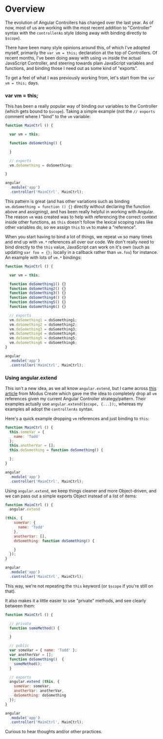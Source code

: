 <!--
{
"name" : "better-way-to-scope",
"version" : "0.1",
"title" : "A better way to $scope, angular.extend, no more \"vm = this\"",
"description": "I'll show how to do away with using vm inside the actual JavaScript Controller, and steering towards plain JavaScript variables and functions, and binding those I need out as some kind of exports.",
"freshnessDate" : 2015-04-20,
"homepage" : "http://toddmotto.com/",
"canonicalSource" : "http://toddmotto.com/a-better-way-to-scope-angular-extend-no-more-vm-this/",
"license" : "All Rights Reserved"
}
-->

<!-- @section -->
# Overview

The evolution of Angular Controllers has changed over the last year. As of now, most of us are working with the most recent addition to "Controller" syntax with the `controllerAs` style (doing away with binding directly to `$scope`).

There have been many style opinions around this, of which I've adopted myself, primarily the `var vm = this;` declaration at the top of Controllers. Of recent months, I've been doing away with using `vm` inside the actual JavaScript Controller, and steering towards plain JavaScript variables and functions, and binding those I need out as some kind of "exports".

To get a feel of what I was previously working from, let's start from the `var vm = this;` days.

<!-- @section -->
### var vm = this;

This has been a really popular way of binding our variables to the Controller (which gets bound to `$scope`). Taking a simple example (not the `// exports` comment where I "bind" to the `vm` variable:

```javascript
function MainCtrl () {

  var vm = this;

  function doSomething() {

  }

  // exports
  vm.doSomething = doSomething;

}

angular
  .module('app')
  .controller('MainCtrl', MainCtrl);
```

This pattern is great (and has other variations such as binding `vm.doSomething = function () {}` directly without declaring the function above and assigning), and has been really helpful in working with Angular. The reason `vm` was created was to help with referencing the correct context inside other functions, as `this` doesn't follow the lexical scoping rules like other variables do, so we assign `this` to `vm` to make a "reference".

When you start having to bind a lot of things, we repeat `vm` so many times and end up with `vm.*` references all over our code. We don't really need to bind directly to the `this` value, JavaScript can work on it's own (such as updating `var foo = {};` locally in a callback rather than `vm.foo`) for instance. An example with lots of `vm.*` bindings:

```javascript
function MainCtrl () {

  var vm = this;

  function doSomething1() {}
  function doSomething2() {}
  function doSomething3() {}
  function doSomething4() {}
  function doSomething5() {}
  function doSomething6() {}

  // exports
  vm.doSomething1 = doSomething1;
  vm.doSomething2 = doSomething2;
  vm.doSomething3 = doSomething3;
  vm.doSomething4 = doSomething4;
  vm.doSomething5 = doSomething5;
  vm.doSomething6 = doSomething6;
}

angular
  .module('app')
  .controller('MainCtrl', MainCtrl);
```

<!-- @section -->
### Using angular.extend

This isn't a new idea, as we all know `angular.extend`, but I came across [this article](http://moduscreate.com/angularjs-tricks-with-angular-extend) from Modus Create which gave me the idea to completely drop all `vm` references given my current Angular Controller strategy/pattern. Their examples actually use `angular.extend($scope, {...});`, whereas my examples all adopt the `controllerAs` syntax.

Here's a quick example dropping `vm` references and just binding to `this`:

```javascript
function MainCtrl () {
  this.someVar = {
    name: 'Todd'
  };
  this.anotherVar = [];
  this.doSomething = function doSomething() {

  };
}

angular
  .module('app')
  .controller('MainCtrl', MainCtrl);
```

Using `angular.extend`, we keep things cleaner and more Object-driven, and we can pass out a simple exports Object instead of a list of items:

```javascript
function MainCtrl () {
  angular.extend

(this, {
    someVar: {
      name: 'Todd'
    },
    anotherVar: [],
    doSomething: function doSomething() {

    }
  });
}

angular
  .module('app')
  .controller('MainCtrl', MainCtrl);
```

This way, we're not repeating the `this` keyword (or `$scope` if you're still on that).

It also makes it a little easier to use "private" methods, and see clearly between them:

```javascript
function MainCtrl () {

  // private
  function someMethod() {

  }

  // public
  var someVar = { name: 'Todd' };
  var anotherVar = [];
  function doSomething()  {
    someMethod();
  }

  // exports
  angular.extend (this, {
    someVar: someVar,
    anotherVar: anotherVar,
    doSomething: doSomething
  });
}

angular
  .module('app')
  .controller('MainCtrl', MainCtrl);
```

Curious to hear thoughts and/or other practices.
